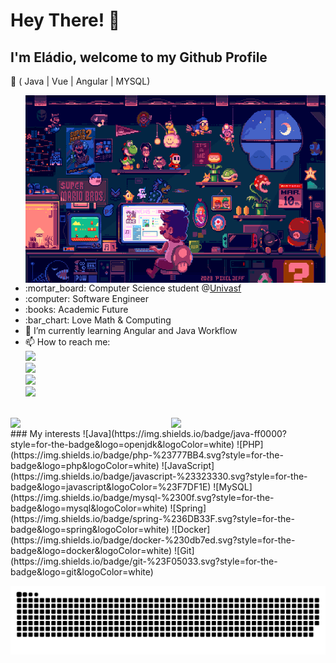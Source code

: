 # Hey There! 👋

## I'm Eládio, welcome to my Github Profile
:dart: ( Java | Vue | Angular | MYSQL)

<div id="about-me">
    <ul>
        <img align="right" width="533" height="300" src="./assets/progamming.gif" alt="Imagem">
        <li>:mortar_board: Computer Science student @<a href="https://portais.univasf.edu.br/ccicomp">Univasf</a></li>
        <li>:computer: Software Engineer</li>
        <li>:books: Academic Future</li>
        <li>:bar_chart: Love Math & Computing</li>
        <li>🔭  I’m currently learning Angular and Java Workflow</li>
        <li>📫 How to reach me: <br/>
            <a href="https://www.linkedin.com/in/eladio-leal-alves-642779182/">
                <img src="https://img.shields.io/badge/LinkedIn-0077B5?style=for-the-badge&logo=LinkedIn&logoColor=%23FFF&labelColor=%23663399&color=%23663399" />
            </a><br/>
            <a href="https://www.instagram.com/eladio_leal.java/">
                <img src="https://img.shields.io/badge/Instagram-%23E4405F.svg?style=for-the-badge&logo=Instagram&logoColor=%23FFF&labelColor=%23663399&color=%23663399" />
            </a><br/>
            <a href="https://twitter.com/Sr_Rico1">
                <img src="https://img.shields.io/twitter/url?url=https%3A%2F%2Ftwitter.com%2FSr_Rico1&style=for-the-badge&logo=X&logoColor=%23FFF&labelColor=%23663399&color=%23663399" />
            </a><br/>
            <a href="https://http.cat/404">
                <img src="https://img.shields.io/badge/my website-000?style=for-the-badge&logoColor=%23FFF&labelColor=%23663399&color=%23663399" />
            </a>
        </li>
    </ul>
</div>

<br/>

<div id="github-stats">
    <img src="https://github-readme-stats.vercel.app/api?username=eladiolink&hide_border=true&show_icons=true&include_all_commits=false&count_private=true&line_height=24&text_color=ffffff&icon_color=ffffff&bg_color=0,833ab4,5851db,405de6&title_color=ffffff" width="49%" align="left">
    <img src="https://github-readme-stats.vercel.app/api/top-langs/?username=eladiolink&hide=html&hide_border=true&card_width=320&layout=compact&langs_count=4&text_color=ffffff&icon_color=ffffff&bg_color=0,833ab4,5851db,405de6&title_color=ffffff" width="49%" align="right">
</div>

<br/>
### My interests
![Java](https://img.shields.io/badge/java-ff0000?style=for-the-badge&logo=openjdk&logoColor=white)
![PHP](https://img.shields.io/badge/php-%23777BB4.svg?style=for-the-badge&logo=php&logoColor=white)
![JavaScript](https://img.shields.io/badge/javascript-%23323330.svg?style=for-the-badge&logo=javascript&logoColor=%23F7DF1E)
![MySQL](https://img.shields.io/badge/mysql-%2300f.svg?style=for-the-badge&logo=mysql&logoColor=white)
![Spring](https://img.shields.io/badge/spring-%236DB33F.svg?style=for-the-badge&logo=spring&logoColor=white)
![Docker](https://img.shields.io/badge/docker-%230db7ed.svg?style=for-the-badge&logo=docker&logoColor=white)
![Git](https://img.shields.io/badge/git-%23F05033.svg?style=for-the-badge&logo=git&logoColor=white)

![Snake animation](https://github.com/Eladiolink/Eladiolink/blob/output/github-contribution-grid-snake-dark.svg)